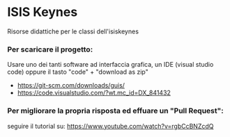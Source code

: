 # ISIS Keynes
Risorse didattiche per le classi dell'isiskeynes


### Per scaricare il progetto:
Usare uno dei tanti software ad interfaccia grafica, un IDE (visual studio code) oppure il tasto "code" + "download as zip"
- https://git-scm.com/downloads/guis/
- https://code.visualstudio.com/?wt.mc_id=DX_841432


### Per migliorare la propria risposta ed effuare un "Pull Request": 
seguire il tutorial su: https://www.youtube.com/watch?v=rgbCcBNZcdQ
